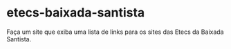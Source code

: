 # etecs-baixada-santista
Faça um site que exiba uma lista de links para os sites das Etecs da Baixada Santista.
